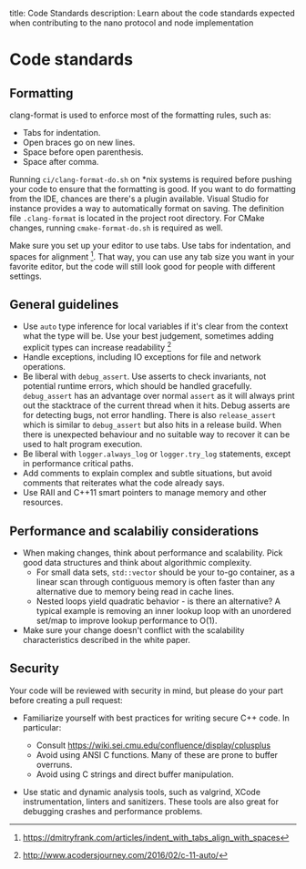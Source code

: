 title: Code Standards
description: Learn about the code standards expected when contributing to the nano protocol and node implementation

# Code standards

## Formatting

clang-format is used to enforce most of the formatting rules, such as:

* Tabs for indentation.
* Open braces go on new lines.
* Space before open parenthesis.
* Space after comma.

Running `ci/clang-format-do.sh` on \*nix systems is required before pushing your code to ensure that the formatting is good. If you want to do formatting from the IDE, chances are there's a plugin available. Visual Studio for instance provides a way to automatically format on saving. The definition file `.clang-format` is located in the project root directory. For CMake changes, running `cmake-format-do.sh` is required as well.

Make sure you set up your editor to use tabs. Use tabs for indentation, and spaces for alignment [^1]. That way, you can use any tab size you want in your favorite editor, but the code will still look good for people with different settings.

## General guidelines

* Use `auto` type inference for local variables if it's clear from the context what the type will be. Use your best judgement, sometimes adding explicit types can increase readability [^2]
* Handle exceptions, including IO exceptions for file and network operations.
* Be liberal with `debug_assert`. Use asserts to check invariants, not potential runtime errors, which should be handled gracefully. `debug_assert` has an advantage over normal `assert` as it will always print out the stacktrace of the current thread when it hits. Debug asserts are for detecting bugs, not error handling. There is also `release_assert` which is similar to `debug_assert` but also hits in a release build. When there is unexpected behaviour and no suitable way to recover it can be used to halt program execution.
* Be liberal with `logger.always_log` or `logger.try_log` statements, except in performance critical paths.
* Add comments to explain complex and subtle situations, but avoid comments that reiterates what the code already says.
* Use RAII and C++11 smart pointers to manage memory and other resources.

## Performance and scalabiliy considerations

* When making changes, think about performance and scalability. Pick good data structures and think about algorithmic complexity. 
    * For small data sets, `std::vector` should be your to-go container, as a linear scan through contiguous memory is often faster than any alternative due to memory being read in cache lines.
    * Nested loops yield quadratic behavior - is there an alternative? A typical example is removing an inner lookup loop with an unordered set/map to improve lookup performance to O(1).
* Make sure your change doesn't conflict with the scalability characteristics described in the white paper.

## Security

Your code will be reviewed with security in mind, but please do your part before creating a pull request:

* Familiarize yourself with best practices for writing secure C++ code. In particular:
    * Consult https://wiki.sei.cmu.edu/confluence/display/cplusplus
    * Avoid using ANSI C functions. Many of these are prone to buffer overruns.
    * Avoid using C strings and direct buffer manipulation.

* Use static and dynamic analysis tools, such as valgrind, XCode instrumentation, linters and sanitizers. These tools are also great for debugging crashes and performance problems.

[^1]: https://dmitryfrank.com/articles/indent_with_tabs_align_with_spaces
[^2]: http://www.acodersjourney.com/2016/02/c-11-auto/
